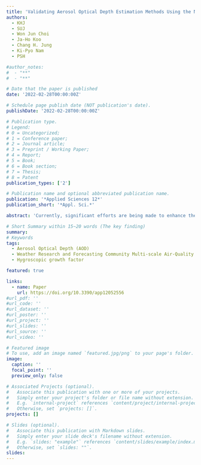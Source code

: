 ```yaml
---
title: 'Validating Aerosol Optical Depth Estimation Methods Using the National Institute of Environmental Research Operational Numerical Forecast Model'
authors:
  - KHJ
  - SUJ
  - Won Jun Choi
  - Ja-Ho Koo
  - Chang H. Jung
  - Ki-Pyo Nam
  - PSH

#author_notes:
#  - "**"
#  - "**"

# Date that the paper is published
date: '2022-02-28T00:00:00Z'

# Schedule page publish date (NOT publication's date).
publishDate: '2022-02-28T00:00:00Z'

# Publication type.
# Legend: 
# 0 = Uncategorized; 
# 1 = Conference paper; 
# 2 = Journal article;
# 3 = Preprint / Working Paper; 
# 4 = Report; 
# 5 = Book; 
# 6 = Book section;
# 7 = Thesis; 
# 8 = Patent
publication_types: ['2']

# Publication name and optional abbreviated publication name.
publication: '*Applied Sciences 12*'
publication_short: '*Appl. Sci.*'

abstract: 'Currently, significant efforts are being made to enhance the performance of the National Institute of Environmental Research (NIER) operational model. However, the model performance concerning Aerosol Optical Depth (AOD) estimation remains uninvestigated. In this study, three different estimation methods for AOD were implemented using the NIER operational model and validated with satellite and ground observations. In the widely used Interagency Monitoring of Protected Visual Environments (IMPROVE) method, AOD exponentially increases with relative humidity owing to a hygroscopic growth factor. However, alternative methods show better performance, since AOD estimation considers the size dependency of aerosol particles and is not sensitive to high relative humidity, which reduces the high AOD in areas with large cloud fractions. Although some R values are significantly low, especially for a single observational comparison and small numerical domain analysis, one of the alternative estimation methods achieves the best performance for diagnosing AOD in the East Asia region.'

# Short Summary within 15~20 words (The key finding)
summary:
# Keywords
tags:
  - Aerosol Optical Depth (AOD)
  - Weather Research and Forecasting Community Multi-scale Air-Quality (WRF-CMAQ)
  - Hygroscopic growth factor

featured: true

links:
  - name: Paper
    url: https://doi.org/10.3390/app12052556
#url_pdf: ''
#url_code: ''
#url_dataset: ''
#url_poster: ''
#url_project: ''
#url_slides: ''
#url_source: ''
#url_video: ''

# Featured image
# To use, add an image named `featured.jpg/png` to your page's folder.
image:
  caption: ''
  focal_point: ''
  preview_only: false

# Associated Projects (optional).
#   Associate this publication with one or more of your projects.
#   Simply enter your project's folder or file name without extension.
#   E.g. `internal-project` references `content/project/internal-project/index.md`.
#   Otherwise, set `projects: []`.
projects: []

# Slides (optional).
#   Associate this publication with Markdown slides.
#   Simply enter your slide deck's filename without extension.
#   E.g. `slides: "example"` references `content/slides/example/index.md`.
#   Otherwise, set `slides: ""`.
slides:
---
```

